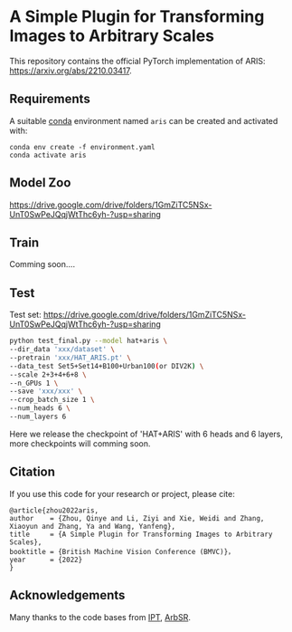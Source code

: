 # A Simple Plugin for Transforming Images to Arbitrary Scales

This repository contains the official PyTorch implementation of ARIS: https://arxiv.org/abs/2210.03417.

## Requirements
A suitable [conda](https://conda.io/) environment named `aris` can be created
and activated with:

```
conda env create -f environment.yaml
conda activate aris
```

## Model Zoo

https://drive.google.com/drive/folders/1GmZiTC5NSx-UnT0SwPeJQqjWtThc6yh-?usp=sharing

## Train

Comming soon....

## Test

Test set: https://drive.google.com/drive/folders/1GmZiTC5NSx-UnT0SwPeJQqjWtThc6yh-?usp=sharing

```bash
python test_final.py --model hat+aris \
--dir_data 'xxx/dataset' \
--pretrain 'xxx/HAT_ARIS.pt' \
--data_test Set5+Set14+B100+Urban100(or DIV2K) \
--scale 2+3+4+6+8 \
--n_GPUs 1 \
--save 'xxx/xxx' \
--crop_batch_size 1 \
--num_heads 6 \
--num_layers 6 
```
Here we release the checkpoint of 'HAT+ARIS' with 6 heads and 6 layers, more checkpoints will comming soon.

## Citation
If you use this code for your research or project, please cite:

	@article{zhou2022aris,
    author    = {Zhou, Qinye and Li, Ziyi and Xie, Weidi and Zhang, Xiaoyun and Zhang, Ya and Wang, Yanfeng},
    title     = {A Simple Plugin for Transforming Images to Arbitrary Scales},
    booktitle = {British Machine Vision Conference (BMVC)}，
    year      = {2022}
    }
	
## Acknowledgements
Many thanks to the code bases from [IPT](https://github.com/huawei-noah/Pretrained-IPT), [ArbSR](https://github.com/The-Learning-And-Vision-Atelier-LAVA/ArbSR).
